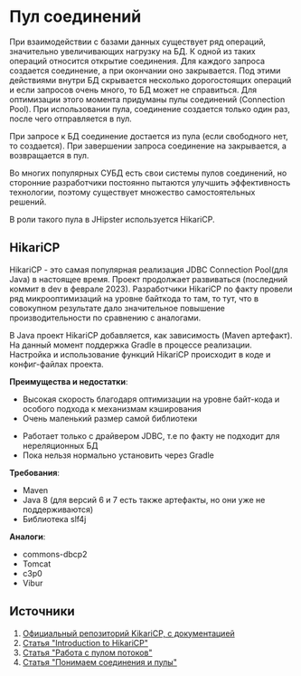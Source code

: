 # Пул соединений

При взаимодействии с базами данных существует ряд операций, значительно увеличивающих нагрузку на БД. К одной из таких операций относится открытие соединения.
Для каждого запроса создается соединение, а при окончании оно закрывается. Под этими действиями внутри БД скрывается несколько дорогостоящих операций и если запросов очень много, то БД может не справиться.
Для оптимизации этого момента придуманы пулы соединений (Connection Pool). При использовании пула, соединение создается только один раз, после чего отправляется в пул. 

При запросе к БД соединение достается из пула (если свободного нет, то создается). При завершении запроса соединение на закрывается, а возвращается в пул. 

Во многих популярных СУБД есть свои системы пулов соединений, но сторонние разработчики постоянно пытаются улучшить эффективность технологии, поэтому существует множество самостоятельных решений.

В роли такого пула в JHipster используется HikariCP.

## HikariCP

HikariCP - это самая популярная реализация JDBC Connection Pool(для Java) в настоящее время. Проект продолжает развиваться (последний коммит в dev в феврале 2023). Разработчики HikariCP по факту провели ряд микрооптимизаций на уровне байткода то там, то тут, что в совокупном результате дало значительное повышение производительности по сравнению с аналогами.

В Java проект HikariCP добавляется, как зависимость (Maven артефакт). На данный момент поддержка Gradle в процессе реализации. Настройка и использование функций HikariCP происходит в коде и конфиг-файлах проекта.

**Преимущества и недостатки**:

+ Высокая скорость благодаря оптимизации на уровне байт-кода и особого подхода к механизмам кэширования
+ Очень маленький размер самой библиотеки

- Работает только с драйвером JDBC, т.е по факту не подходит для нереляционных БД
- Пока нельзя нормально установить через Gradle

**Требования**:

- Maven
- Java 8 (для версий 6 и 7 есть также артефакты, но они уже не поддерживаются)
- Библиотека slf4j


**Аналоги**:

- commons-dbcp2
- Tomcat
- c3p0
- Vibur

## Источники

1. [Официальный репозиторий KikariCP, с документацией](https://github.com/brettwooldridge/HikariCP)
2. [Статья "Introduction to HikariCP"](https://www.baeldung.com/hikaricp)
3. [Статья "Работа с пулом потоков"](https://javarush.com/quests/lectures/questhibernate.level08.lecture06)
4. [Статья "Понимаем соединения и пулы"](https://habr.com/ru/companies/flant/articles/569600/)




